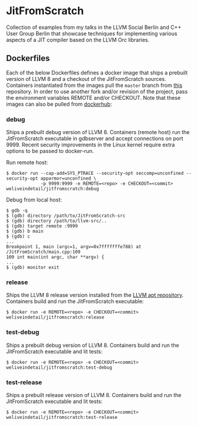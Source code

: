 # JitFromScratch

Collection of examples from my talks in the LLVM Social Berlin and C++ User Group Berlin that showcase techniques for implementing various aspects of a JIT compiler based on the LLVM Orc libraries.

## Dockerfiles

Each of the below Dockerfiles defines a docker image that ships a prebuilt version of LLVM 8 and a checkout of the JitFromScratch sources.
Containers instantiated from the images pull the `master` branch from [this](https://github.com/weliveindetail/JitFromScratch.git) repository. In order to use another fork and/or revision of the project, pass the environment variables REMOTE and/or CHECKOUT.
Note that these images can also be pulled from [dockerhub](https://cloud.docker.com/u/weliveindetail/repository/docker/weliveindetail/jitfromscratch):

### debug

Ships a prebuilt debug version of LLVM 8. Containers (remote host) run the JitFromScratch executable in gdbserver and accept connections on port 9999. Recent security improvements in the Linux kernel require extra options to be passed to docker-run.

Run remote host:
```
$ docker run --cap-add=SYS_PTRACE --security-opt seccomp=unconfined --security-opt apparmor=unconfined \
             -p 9999:9999 -e REMOTE=<repo> -e CHECKOUT=<commit> weliveindetail/jitfromscratch:debug
```

Debug from local host:
```
$ gdb -q
$ (gdb) directory /path/to/JitFromScratch-src
$ (gdb) directory /path/to/llvm-src/..
$ (gdb) target remote :9999
$ (gdb) b main
$ (gdb) c
...
Breakpoint 1, main (argc=1, argv=0x7fffffffe788) at /JitFromScratch/main.cpp:109
109	int main(int argc, char **argv) {
...
$ (gdb) monitor exit
```

### release

Ships the LLVM 8 release version installed from the [LLVM apt repository](https://apt.llvm.org). Containers build and run the JitFromScratch executable:
```
$ docker run -e REMOTE=<repo> -e CHECKOUT=<commit> weliveindetail/jitfromscratch:release
```

### test-debug

Ships a prebuilt debug version of LLVM 8. Containers build and run the JitFromScratch executable and lit tests:
```
$ docker run -e REMOTE=<repo> -e CHECKOUT=<commit> weliveindetail/jitfromscratch:test-debug
```

### test-release

Ships a prebuilt release version of LLVM 8. Containers build and run the JitFromScratch executable and lit tests:
```
$ docker run -e REMOTE=<repo> -e CHECKOUT=<commit> weliveindetail/jitfromscratch:test-release
```
